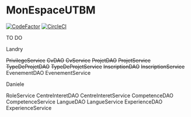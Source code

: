 # MonEspaceUTBM
[![CodeFactor](https://www.codefactor.io/repository/github/nzodalandry/monespaceutbm/badge)](https://www.codefactor.io/repository/github/nzodalandry/monespaceutbm)
[![CircleCI](https://circleci.com/gh/nzodalandry/MonEspaceUTBM/tree/Prod.svg?style=shield&circle-token=61cc3f32c26806a9aeb9fdd9e13fc062be045ada)](https://circleci.com/gh/nzodalandry/MonEspaceUTBM/tree/Prod)

TO DO

Landry

~~PrivilegeService~~
~~CvDAO~~
~~CvService~~
~~ProjetDAO~~
~~ProjetService~~
~~TypeDeProjetDAO~~
~~TypeDeProjetService~~
~~InscriptionDAO~~
~~InscriptionService~~
EvenementDAO
EvenementService

Daniele

RoleService
CentreInteretDAO
CentreInteretService
CompetenceDAO
CompetenceService
LangueDAO
LangueService
ExperienceDAO
ExperienceService
